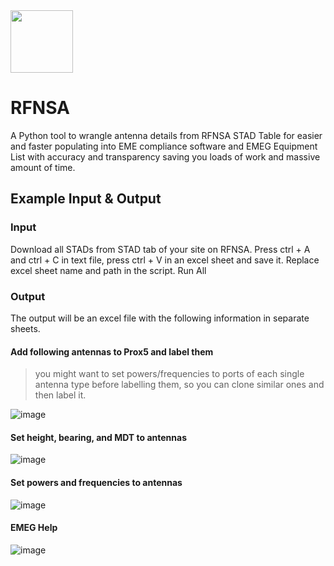 <img src="https://user-images.githubusercontent.com/45975234/235141428-91ee5bfb-5b94-4f8d-a2db-a92a0f024d25.png" height="100" >

# RFNSA

A Python tool to wrangle antenna details from RFNSA STAD Table for easier and faster populating into EME compliance software and EMEG Equipment List with accuracy and transparency saving you loads of work and massive amount of time.


## Example Input & Output

### Input
Download all STADs from STAD tab of your site on RFNSA. Press ctrl + A and ctrl + C in text file, press ctrl + V in an excel sheet and save it. Replace excel sheet name and path in the script. Run All

### Output

The output will be an excel file with the following information in separate sheets. 

#### Add following antennas to Prox5 and label them
> you might want to set powers/frequencies to ports of each single antenna type before labelling them, so you can clone similar ones and then label it. 

![image](https://user-images.githubusercontent.com/45975234/235357719-79823532-c609-44f7-bf1c-d5261d48bf37.png)


#### Set height, bearing, and MDT to antennas 

![image](https://user-images.githubusercontent.com/45975234/235357142-915ef181-5a49-4ebf-9588-e2342f3d7aed.png)

#### Set powers and frequencies to antennas 

![image](https://user-images.githubusercontent.com/45975234/235357560-e4df1854-674f-4018-a56e-0e08450a3c61.png)

#### EMEG Help

![image](https://user-images.githubusercontent.com/45975234/235357476-b94a69d0-3337-4a54-8383-859dd0f647f8.png)
